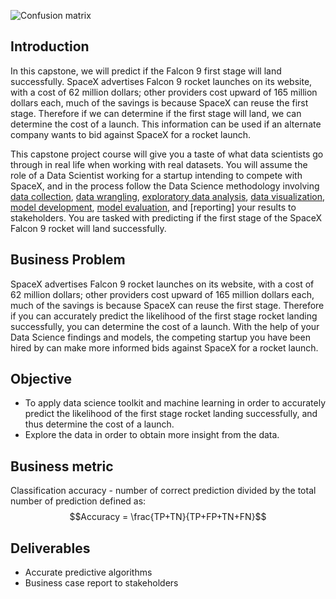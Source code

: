 ![Confusion matrix](https://github.com/rustacean-rs/IBM-Data-Science-Capstone-SpaceX/blob/main/Plots/mojf8.png)

## Introduction

In this capstone, we will predict if the Falcon 9 first stage will land successfully. SpaceX advertises Falcon 9 rocket launches on its website, with a cost of 62 million dollars; other providers cost upward of 165 million dollars each, much of the savings is because SpaceX can reuse the first stage. Therefore if we can determine if the first stage will land, we can determine the cost of a launch. This information can be used if an alternate company wants to bid against SpaceX for a rocket launch. 

This capstone project course will give you a taste of what data scientists go through in real life when working with real datasets. You will assume the role of a Data Scientist working for a startup intending to compete with SpaceX, and in the process follow the Data Science methodology involving [data collection](https://github.com/rustacean-rs/IBM-Data-Science-Capstone-SpaceX/blob/main/jupyter-labs-spacex-data-collection-api.ipynb), [data wrangling](https://github.com/rustacean-rs/IBM-Data-Science-Capstone-SpaceX/blob/main/labs-jupyter-spacex-Data%20wrangling.ipynb), [exploratory data analysis](https://github.com/rustacean-rs/IBM-Data-Science-Capstone-SpaceX/blob/main/EDA%20with%20SQL.ipynb), [data visualization](https://github.com/rustacean-rs/IBM-Data-Science-Capstone-SpaceX/blob/main/jupyter-labs-eda-dataviz.ipynb), [model development](https://github.com/rustacean-rs/IBM-Data-Science-Capstone-SpaceX/blob/main/SpaceX_Machine%20Learning%20Prediction_Part_5.ipynb), [model evaluation](https://github.com/chuksoo/IBM-Data-Science-Capstone-SpaceX/blob/main/Machine%20Learning%20Prediction.ipynb), and [reporting] your results to stakeholders. You are tasked with predicting if the first stage of the SpaceX Falcon 9 rocket will land successfully. 

## Business Problem
SpaceX advertises Falcon 9 rocket launches on its website, with a cost of 62 million dollars; other providers cost upward of 165 million dollars each, much of the savings is because SpaceX can reuse the first stage. Therefore if you can accurately predict the likelihood of the first stage rocket landing successfully, you can determine the cost of a launch. With the help of your Data Science findings and models, the competing startup you have been hired by can make more informed bids against SpaceX for a rocket launch. 

## Objective
- To apply data science toolkit and machine learning in order to accurately predict the likelihood of the first stage rocket landing successfully, and thus determine the cost of a launch.
- Explore the data in order to obtain more insight from the data.

## Business metric
Classification accuracy - number of correct prediction divided by the total number of prediction defined as:
$$Accuracy = \frac{TP+TN}{TP+FP+TN+FN}$$

## Deliverables
- Accurate predictive algorithms
- Business case report to stakeholders
